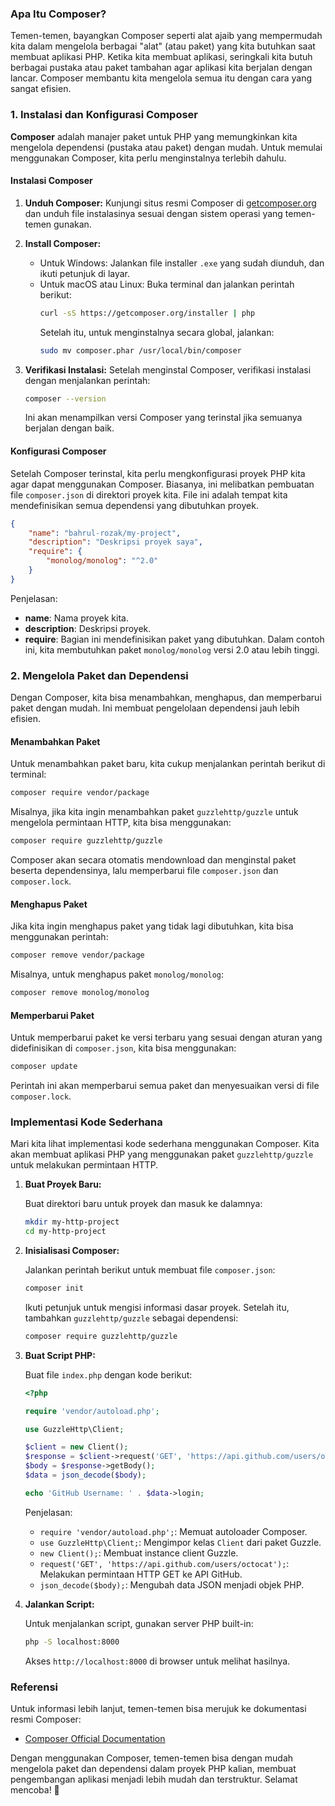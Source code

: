 ### Apa Itu Composer?

Temen-temen, bayangkan Composer seperti alat ajaib yang mempermudah kita dalam mengelola berbagai "alat" (atau paket) yang kita butuhkan saat membuat aplikasi PHP. Ketika kita membuat aplikasi, seringkali kita butuh berbagai pustaka atau paket tambahan agar aplikasi kita berjalan dengan lancar. Composer membantu kita mengelola semua itu dengan cara yang sangat efisien.

### 1. Instalasi dan Konfigurasi Composer

**Composer** adalah manajer paket untuk PHP yang memungkinkan kita mengelola dependensi (pustaka atau paket) dengan mudah. Untuk memulai menggunakan Composer, kita perlu menginstalnya terlebih dahulu.

#### Instalasi Composer

1. **Unduh Composer:**
   Kunjungi situs resmi Composer di [getcomposer.org](https://getcomposer.org/download/) dan unduh file instalasinya sesuai dengan sistem operasi yang temen-temen gunakan.

2. **Install Composer:**
   - Untuk Windows: Jalankan file installer `.exe` yang sudah diunduh, dan ikuti petunjuk di layar.
   - Untuk macOS atau Linux: Buka terminal dan jalankan perintah berikut:
     ```bash
     curl -sS https://getcomposer.org/installer | php
     ```
     Setelah itu, untuk menginstalnya secara global, jalankan:
     ```bash
     sudo mv composer.phar /usr/local/bin/composer
     ```

3. **Verifikasi Instalasi:**
   Setelah menginstal Composer, verifikasi instalasi dengan menjalankan perintah:
   ```bash
   composer --version
   ```
   Ini akan menampilkan versi Composer yang terinstal jika semuanya berjalan dengan baik.

#### Konfigurasi Composer

Setelah Composer terinstal, kita perlu mengkonfigurasi proyek PHP kita agar dapat menggunakan Composer. Biasanya, ini melibatkan pembuatan file `composer.json` di direktori proyek kita. File ini adalah tempat kita mendefinisikan semua dependensi yang dibutuhkan proyek.

```json
{
    "name": "bahrul-rozak/my-project",
    "description": "Deskripsi proyek saya",
    "require": {
        "monolog/monolog": "^2.0"
    }
}
```

Penjelasan:
- **name**: Nama proyek kita.
- **description**: Deskripsi proyek.
- **require**: Bagian ini mendefinisikan paket yang dibutuhkan. Dalam contoh ini, kita membutuhkan paket `monolog/monolog` versi 2.0 atau lebih tinggi.

### 2. Mengelola Paket dan Dependensi

Dengan Composer, kita bisa menambahkan, menghapus, dan memperbarui paket dengan mudah. Ini membuat pengelolaan dependensi jauh lebih efisien.

#### Menambahkan Paket

Untuk menambahkan paket baru, kita cukup menjalankan perintah berikut di terminal:

```bash
composer require vendor/package
```

Misalnya, jika kita ingin menambahkan paket `guzzlehttp/guzzle` untuk mengelola permintaan HTTP, kita bisa menggunakan:

```bash
composer require guzzlehttp/guzzle
```

Composer akan secara otomatis mendownload dan menginstal paket beserta dependensinya, lalu memperbarui file `composer.json` dan `composer.lock`.

#### Menghapus Paket

Jika kita ingin menghapus paket yang tidak lagi dibutuhkan, kita bisa menggunakan perintah:

```bash
composer remove vendor/package
```

Misalnya, untuk menghapus paket `monolog/monolog`:

```bash
composer remove monolog/monolog
```

#### Memperbarui Paket

Untuk memperbarui paket ke versi terbaru yang sesuai dengan aturan yang didefinisikan di `composer.json`, kita bisa menggunakan:

```bash
composer update
```

Perintah ini akan memperbarui semua paket dan menyesuaikan versi di file `composer.lock`.

### Implementasi Kode Sederhana

Mari kita lihat implementasi kode sederhana menggunakan Composer. Kita akan membuat aplikasi PHP yang menggunakan paket `guzzlehttp/guzzle` untuk melakukan permintaan HTTP.

1. **Buat Proyek Baru:**

   Buat direktori baru untuk proyek dan masuk ke dalamnya:
   ```bash
   mkdir my-http-project
   cd my-http-project
   ```

2. **Inisialisasi Composer:**

   Jalankan perintah berikut untuk membuat file `composer.json`:
   ```bash
   composer init
   ```

   Ikuti petunjuk untuk mengisi informasi dasar proyek. Setelah itu, tambahkan `guzzlehttp/guzzle` sebagai dependensi:
   ```bash
   composer require guzzlehttp/guzzle
   ```

3. **Buat Script PHP:**

   Buat file `index.php` dengan kode berikut:
   ```php
   <?php

   require 'vendor/autoload.php';

   use GuzzleHttp\Client;

   $client = new Client();
   $response = $client->request('GET', 'https://api.github.com/users/octocat');
   $body = $response->getBody();
   $data = json_decode($body);

   echo 'GitHub Username: ' . $data->login;
   ```

   Penjelasan:
   - `require 'vendor/autoload.php';`: Memuat autoloader Composer.
   - `use GuzzleHttp\Client;`: Mengimpor kelas `Client` dari paket Guzzle.
   - `new Client();`: Membuat instance client Guzzle.
   - `request('GET', 'https://api.github.com/users/octocat');`: Melakukan permintaan HTTP GET ke API GitHub.
   - `json_decode($body);`: Mengubah data JSON menjadi objek PHP.

4. **Jalankan Script:**

   Untuk menjalankan script, gunakan server PHP built-in:
   ```bash
   php -S localhost:8000
   ```

   Akses `http://localhost:8000` di browser untuk melihat hasilnya.

### Referensi

Untuk informasi lebih lanjut, temen-temen bisa merujuk ke dokumentasi resmi Composer:
- [Composer Official Documentation](https://getcomposer.org/doc/)

Dengan menggunakan Composer, temen-temen bisa dengan mudah mengelola paket dan dependensi dalam proyek PHP kalian, membuat pengembangan aplikasi menjadi lebih mudah dan terstruktur. Selamat mencoba! 🚀
